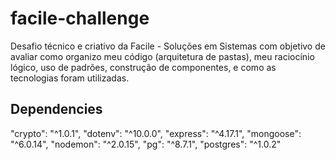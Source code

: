 # facile-challenge

Desafio técnico e criativo da Facile - Soluções em Sistemas com objetivo de avaliar como organizo meu código (arquitetura de pastas), meu raciocínio lógico, uso de padrões, construção de componentes, e como as tecnologias foram utilizadas.

## Dependencies

"crypto": "^1.0.1",
"dotenv": "^10.0.0",
"express": "^4.17.1",
"mongoose": "^6.0.14",
"nodemon": "^2.0.15",
"pg": "^8.7.1",
"postgres": "^1.0.2"
